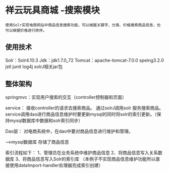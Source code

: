 # 祥云玩具商城 -搜索模块

	使用Solr实现电商网站中商品信息搜索功能，可以根据关键字、分类、价格搜索商品信息，也可以根据价格进行排序。

	

## 使用技术 ##
Solr：Solr4.10.3
Jdk：jdk1.7.0_72
Tomcat：apache-tomcat-7.0.0
speing3.2.0
jstl
junit
log4j
solrJ相关jar包

## 整体架构 ##

springmvc：实现用户搜索的交互（controller控制器和页面）

service：
	接收controller的请求去搜索商品。
	通过solrJ调用solr 服务搜索商品。
	service调用dao进行商品信息维护时要更新mysql的同时将solr的索引更新。（保持mysql数据库中数据和solr索引同步）

Dao层：
	对电商系统中，在dao中要对商品信息进行维护和管理。

-->mysql数据库
		存储了商品信息

索引流程如下：
1、管理员在业务系统中维护商品信息
2、将商品信息写入关系数据库
3、将商品信息写入Solr的索引库
（本例子不实现商品信息维护功能所以直接使用dataImport-handler处理器完成索引创建）


